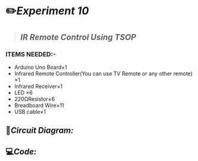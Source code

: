 # ✏️***Experiment 10***

> ## ***IR Remote Control Using TSOP***

### __ITEMS NEEDED:-__

* Arduino Uno Board×1
* Infrared Remote Controller(You can use TV Remote or any other remote) ×1
* Infrared Receiver×1
* LED ×6
* 220ΩResistor×6
* Breadboard Wire×11
* USB cable×1



## 🔌***Circuit Diagram:***



## 💻***Code:***

 ```




```


